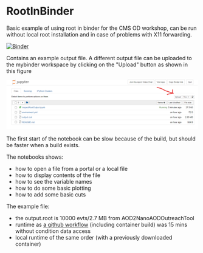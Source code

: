 # RootInBinder
Basic example of using root in binder for the CMS OD workshop, can be run without local root installation and in case of problems with X11 forwarding.

[![Binder](https://mybinder.org/badge_logo.svg)](https://mybinder.org/v2/gh/katilp/RootInBinder/master)

Contains an example output file.
A different output file can be uploaded to the mybinder workspace by clicking on the "Upload" button as shown in this figure

![File view](images/binder-add-file.png?raw=true "Adding files")

The first start of the notebook can be slow because of the build, but should be faster when a build exists.

The notebooks shows:
- how to open a file from a portal or a local file
- how to display contents of the file
- how to see the variable names 
- how to do some basic plotting
- how to add some basic cuts

The example file:
   - the output.root is 10000 evts/2.7 MB from AOD2NanoAODOutreachTool
   - runtime as [a github workflow](https://github.com/katilp/AOD2NanoAODOutreachTool/actions/runs/139672160) (including container build) was 15 mins without condition data access
   - local runtime of the same order (with a previously downloaded container)
